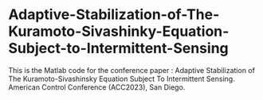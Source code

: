 # Adaptive-Stabilization-of-The-Kuramoto-Sivashinky-Equation-Subject-to-Intermittent-Sensing
This is the Matlab code for the conference paper : Adaptive Stabilization of The Kuramoto-Sivashinsky Equation Subject To Intermittent Sensing. American Control Conference (ACC2023), San Diego.
